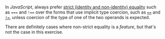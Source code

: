 In _JavaScript_, always prefer [strict (identity and non-identity) equality](https://developer.mozilla.org/en-US/docs/Web/JavaScript/Reference/Operators/Comparison_Operators#Identity)
such as `===` and `!==` over the forms that use implicit type coercion,
such as [`==`](https://developer.mozilla.org/en-US/docs/Web/JavaScript/Reference/Operators/Comparison_Operators#Equality)
and [`!=`](https://developer.mozilla.org/en-US/docs/Web/JavaScript/Reference/Operators/Comparison_Operators#Inequality),
unless coercion of the type of one of the two operands is expected.

There are definitely cases where non-strict equality is a _feature_, but that's
not the case in this exercise.
